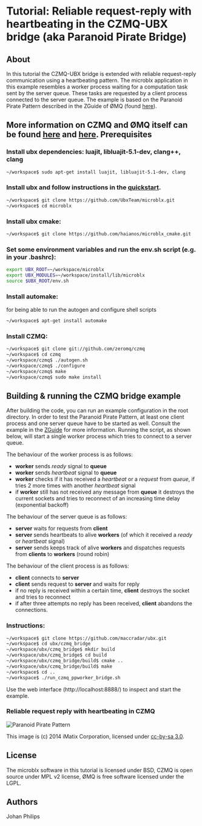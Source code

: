 Tutorial: Reliable request-reply with heartbeating in the CZMQ-UBX bridge (aka Paranoid Pirate Bridge)
==

About
--
In this tutorial the CZMQ-UBX bridge is extended with reliable request-reply communication using a heartbeating pattern. The microblx application in this example resembles a worker process waiting for a computation task sent by the server queue. These tasks are requested by a client process connected to the server queue.
The example is based on the Paranoid Pirate Pattern described in the ZGuide of ØMQ (found [here](http://zguide.zeromq.org/page:all#Robust-Reliable-Queuing-Paranoid-Pirate-Pattern)).

More information on CZMQ and ØMQ itself can be found [here](http://zguide.zeromq.org/page:all) and [here](http://czmq.zeromq.org/manual:_start). 
Prerequisites
--
### Install ubx dependencies: luajit, libluajit-5.1-dev, clang++, clang
```sh
~/workspace$ sudo apt-get install luajit, libluajit-5.1-dev, clang
```
### Install ubx and follow instructions in the [quickstart](http://ubxteam.github.io/quickstart/).

```sh
~/workspace$ git clone https://github.com/UbxTeam/microblx.git
~/workspace$ cd microblx
```

### Install ubx cmake:

```sh
~/workspace$ git clone https://github.com/haianos/microblx_cmake.git
```
### Set some environment variables and run the env.sh script (e.g. in your .bashrc):

```sh
export UBX_ROOT=~/workspace/microblx
export UBX_MODULES=~/workspace/install/lib/microblx
source $UBX_ROOT/env.sh
```

### Install automake:
for being able to run the autogen and configure shell scripts
```sh
~/workspace$ apt-get install automake
```

### Install CZMQ:

```sh
~/workspace$ git clone git://github.com/zeromq/czmq
~/workspace$ cd czmq
~/workspace/czmq$ ./autogen.sh
~/workspace/czmq$ ./configure
~/workspace/czmq$ make
~/workspace/czmq$ sudo make install
```

Building & running the CZMQ bridge example
---

After building the code, you can run an example configuration in the root directory. In order to test the Paranoid Pirate Pattern, at least one client process and one server queue have to be started as well. Consult the example in the [ZGuide](http://zguide.zeromq.org/page:all#Robust-Reliable-Queuing-Paranoid-Pirate-Pattern) for more information.
Running the script, as shown below, will start a single worker process which tries to connect to a server queue.

The behaviour of the worker process is as follows:
- __worker__ sends _ready_ signal to __queue__
- __worker__ sends _heartbeat_ signal to __queue__
- __worker__ checks if it has received a _heartbeat_ or a _request_ from _queue_, if tries 2 more times with another _heartbeat_ signal
- if __worker__ still has not received any message from __queue__ it destroys the current sockets and tries to reconnect of an increasing time delay (exponential backoff)

The behaviour of the server queue is as follows:
- __server__ waits for requests from __client__
- __server__ sends heartbeats to alive __workers__ (of which it received a _ready_ or _heartbeat_ signal)
- __server__ sends keeps track of alive __workers__ and dispatches requests from __clients__ to __workers__ (round robin)

The behaviour of the client process is as follows:
- __client__ connects to __server__
- __client__ sends request to __server__ and waits for reply
- if no reply is received within a certain time, __client__ destroys the socket and tries to reconnect
- if after three attempts no reply has been received, __client__ abandons the connections.

### Instructions:
```sh
~/workspace$ git clone https://github.com/maccradar/ubx.git
~/workspace$ cd ubx/czmq_bridge
~/workspace/ubx/czmq_bridge$ mkdir build
~/workspace/ubx/czmq_bridge$ cd build
~/workspace/ubx/czmq_bridge/build$ cmake ..
~/workspace/ubx/czmq_bridge/build$ make
~/workspace$ cd ..
~/workspace$ ./run_czmq_ppworker_bridge.sh
```
Use the web interface (http://localhost:8888/) to inspect and start the example.

### Reliable request reply with heartbeating in CZMQ
![Paranoid Pirate Pattern](https://github.com/imatix/zguide/raw/master/images/fig49.png "Paranoid Pirate Pattern")

This image is (c) 2014 iMatix Corporation, licensed under [cc-by-sa 3.0](http://creativecommons.org/licenses/by-sa/3.0/).

License
---

The microblx software in this tutorial is licensed under BSD, CZMQ is open source under MPL v2 license, ØMQ is free software licensed under the LGPL.

Authors
-----

Johan Philips
